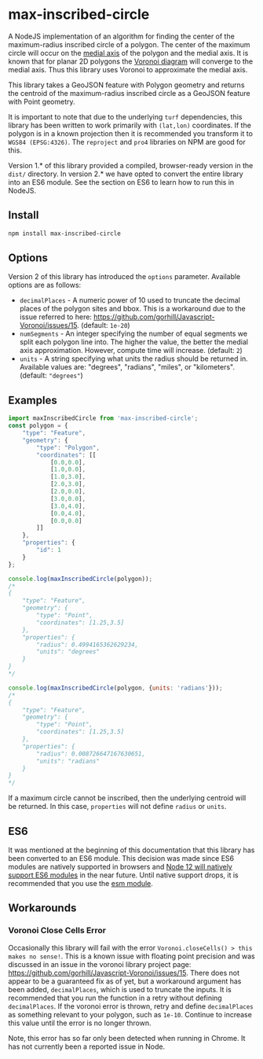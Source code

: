 # max-inscribed-circle
A NodeJS implementation of an algorithm for finding the center of the maximum-radius inscribed circle of a polygon. The
center of the maximum circle will occur on the [medial axis](https://en.wikipedia.org/wiki/Medial_axis) of the polygon
and the medial axis. It is known that for planar 2D polygons the
[Voronoi diagram](https://en.wikipedia.org/wiki/Voronoi_diagram) will converge to the medial axis. Thus this library
uses Voronoi to approximate the medial axis.
   
This library takes a GeoJSON feature with Polygon geometry and returns the centroid of the maximum-radius inscribed
circle as a GeoJSON feature with Point geometry.

It is important to note that due to the underlying `turf` dependencies, this library has been written to work primarily
with `(lat,lon)` coordinates. If the polygon is in a known projection then it is recommended you transform it to
`WGS84 (EPSG:4326)`. The `reproject` and `pro4` libraries on NPM are good for this.

Version 1.* of this library provided a compiled, browser-ready version in the `dist/` directory. In version 2.* we
have opted to convert the entire library into an ES6 module. See the section on ES6 to learn how to run this in
NodeJS.

## Install

```bash
npm install max-inscribed-circle
```

## Options

Version 2 of this library has introduced the `options` parameter. Available options are as follows:

* `decimalPlaces` - A numeric power of 10 used to truncate the decimal places of the polygon sites and bbox. This is a
                    workaround due to the issue referred to here:
                    https://github.com/gorhill/Javascript-Voronoi/issues/15. (default: `1e-20`)
* `numSegments` - An integer specifying the number of equal segments we split each polygon line into. The higher the
                  value, the better the medial axis approximation. However, compute time will increase. (default: `2`)
* `units` - A string specifying what units the radius should be returned in. Available values are: "degrees", "radians",
            "miles", or "kilometers". (default: `"degrees"`)

## Examples

```javascript
import maxInscribedCircle from 'max-inscribed-circle';
const polygon = {
    "type": "Feature",
    "geometry": {
        "type": "Polygon",
        "coordinates": [[
            [0.0,0.0],
            [1.0,0.0],
            [1.0,3.0],
            [2.0,3.0],
            [2.0,0.0],
            [3.0,0.0],
            [3.0,4.0],
            [0.0,4.0],
            [0.0,0.0]
        ]]
    },
    "properties": {
        "id": 1
    }
};

console.log(maxInscribedCircle(polygon));
/*
{
    "type": "Feature",
    "geometry": {
        "type": "Point",
        "coordinates": [1.25,3.5]
    },
    "properties": {
        "radius": 0.4994165362629234,
        "units": "degrees"
    }
}
*/

console.log(maxInscribedCircle(polygon, {units: 'radians'}));
/*
{
    "type": "Feature",
    "geometry": {
        "type": "Point",
        "coordinates": [1.25,3.5]
    },
    "properties": {
        "radius": 0.008726647167630651,
        "units": "radians"
    }
}
*/
```

If a maximum circle cannot be inscribed, then the underlying centroid will be returned. In this case, `properties` will
not define `radius` or `units`.

## ES6

It was mentioned at the beginning of this documentation that this library has been converted to an ES6 module. This
decision was made since ES6 modules are natively supported in browsers and
[Node 12 will natively support ES6 modules](https://medium.com/@nodejs/announcing-a-new-experimental-modules-1be8d2d6c2ff)
in the near future. Until native support drops, it is recommended that you use the
[esm module](https://www.npmjs.com/package/esm).

## Workarounds

### Voronoi Close Cells Error

Occasionally this library will fail with the error `Voronoi.closeCells() > this makes no sense!`. This is a known issue
with floating point precision and was discussed in an issue in the voronoi library project page:
https://github.com/gorhill/Javascript-Voronoi/issues/15. There does not appear to be a guaranteed fix as of yet, but a
workaround argument has been added, `decimalPlaces`, which is used to truncate the inputs. It is recommended that you
run the function in a retry without defining `decimalPlaces`. If the voronoi error is thrown, retry and define
`decimalPlaces` as something relevant to your polygon, such as `1e-10`. Continue to increase this value until the error
is no longer thrown.
  
Note, this error has so far only been detected when running in Chrome. It has not currently been a reported issue in
Node.

